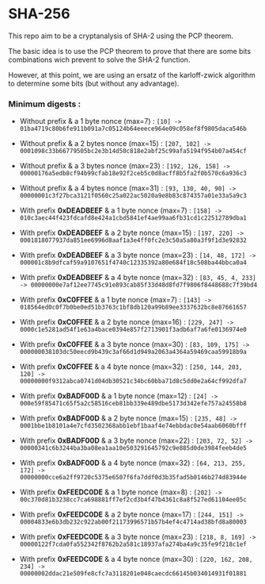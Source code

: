 # SHA-256

This repo aim to be a cryptanalysis of SHA-2 using the PCP theorem.  

The basic idea is to use the PCP theorem to prove that there are some bits
combinations wich prevent to solve the SHA-2 function.  

However, at this point, we are using an ersatz of the karloff-zwick algorithm to
determine some bits (but without any advantage).

### Minimum digests :

 + Without prefix & a 1 byte nonce (max=7) :
 `[10] -> 01ba4719c80b6fe911b091a7c05124b64eeece964e09c058ef8f9805daca546b`

 + Without prefix & a 2 bytes nonce (max=15) :
 `[207, 102] -> 0001098c33b66779505bc2e3b14d50c818e2abf25c99afa5194f954b07a454cf`

 + Without prefix & a 3 bytes nonce (max=23) :
 `[192, 126, 158] -> 00000176a5edb8cf94b99cfab18e92f2ceb5c0d8acff8b5fa2f0b570c6a936c3`

 + Without prefix & a 4 bytes nonce (max=31) :
 `[93, 130, 40, 90] -> 00000001c3f27bca3121f0560c25a022ac5020a9e8b83c874357a01e33a5a9c3`

 + With prefix **0xDEADBEEF** & a 1 byte nonce (max=7) :
 `[158] -> 010c3aec44f423fdcafd8e424a1cbd5841ef4ae99aa6fb31cd1c22512789dba1`

 + With prefix **0xDEADBEEF** & a 2 byte nonce (max=15) :
 `[197, 220] -> 0001818077937da851ee6996d8aaf1a3e4ff0fc2e3c50a5a80a3f9f1d3e92832`

 + With prefix **0xDEADBEEF** & a 3 byte nonce (max=23) :
 `[14, 48, 172] -> 000001c8b9dfcaf59a9107651f4740c12335392a80e684f18c508ba44bbca0a4`

 + With prefix **0xDEADBEEF** & a 4 byte nonce (max=32) :
 `[83, 45, 4, 233] -> 00000000e7af12ee7745c91e893cab85f33d48d8fd7f9806f8448688c7f39bd4`

 + With prefix **0xC0FFEE** & a 1 byte nonce (max=7) :
 `[143] -> 018564ed0c0f7b0be0ed51b3763c1bf8db120a99b89ee3337632bc8e87661657`

 + With prefix **0xC0FFEE** & a 2 byte nonce (max=16) :
 `[229, 247] -> 0000c1e5281ad54f1e63a4bace0394e857f2713901f3adb6af7a6fe0136974e0`

 + With prefix **0xC0FFEE** & a 3 byte nonce (max=30) :
 `[83, 109, 175] -> 000000038103dc50eecd9b439c3af66d1d949a2063a4364a59469caa59918b9a`

 + With prefix **0xC0FFEE** & a 4 byte nonce (max=32) :
 `[250, 144, 203, 120] -> 00000000f9312abca0741d04db30521c34bc60bba71d8c5dd0e2a64cf992dfa7`

 + With prefix **0xBADF00D** & a 1 byte nonce (max=12) :
 `[24] -> 000e59f85471c65f5a2c58516ceb81bb339e489dbe5173d342efe757a24558b8`

 + With prefix **0xBADF00D** & a 2 byte nonce (max=15) :
 `[235, 48] -> 0001bbe1b8101a4e7cfd3502368abb1ebf1baaf4e74ebbdac0e54aab6060bfff`

 + With prefix **0xBADF00D** & a 3 byte nonce (max=22) :
 `[203, 72, 52] -> 00000341c6b3244ba3ba08ea1aa10e503291645792c9e885d0de3984feeb4de5`

 + With prefix **0xBADF00D** & a 4 byte nonce (max=32) :
 `[64, 213, 255, 172] -> 00000000cce6a2ff9720c5375e6507f6fa7ddf0d3b35fad5b0146b274d83944e`

 + With prefix **0xFEEDC0DE** & a 1 byte nonce (max=8) :
 `[202] -> 00c370d81b3238cc7ca698881ff7ef2cd3b4f47b4361c8a8f527ed61104ee05c`

 + With prefix **0xFEEDC0DE** & a 2 byte nonce (max=17) :
 `[244, 151] -> 00004833e6b3db232c922ab00f21173996571b57b4ef4c4714ad38bfd8a80003`

 + With prefix **0xFEEDC0DE** & a 3 byte nonce (max=23) :
 `[218, 8, 169] -> 00000122f7cda0fa552342f8762b2a581c18937afa274ba4a9c35fe9f218c1ef`

 + With prefix **0xFEEDC0DE** & a 4 byte nonce (max=30) :
 `[220, 162, 208, 234] -> 00000002ddac21e509fe8cfc7a3118201e048caecdc66145b034014931f01881`
